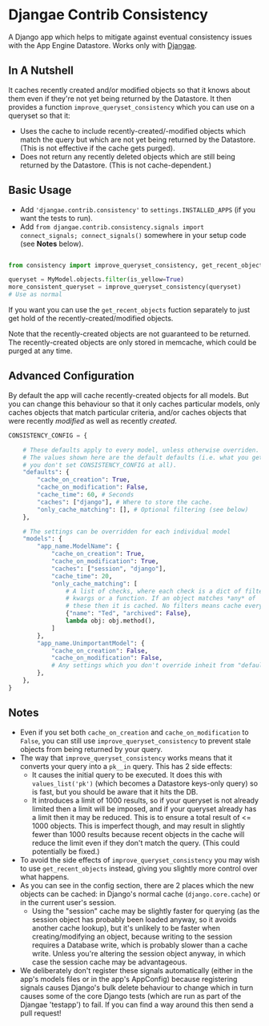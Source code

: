 # Djangae Contrib Consistency

A Django app which helps to mitigate against eventual consistency issues with the App Engine Datastore.
Works only with [Djangae](https://github.com/potatolondon/djangae).


## In A Nutshell

It caches recently created and/or modified objects so that it knows about them even if they're not
yet being returned by the Datastore.  It then provides a function `improve_queryset_consistency`
which you can use on a queryset so that it:

* Uses the cache to include recently-created/-modified objects which match the query but which are
  not yet being returned by the Datastore. (This is not effective if the cache gets purged).
* Does not return any recently deleted objects which are still being returned by the Datastore.
  (This is not cache-dependent.)


## Basic Usage

* Add `'djangae.contrib.consistency'` to `settings.INSTALLED_APPS` (if you want the tests to run).
* Add `from djangae.contrib.consistency.signals import connect_signals; connect_signals()` somewhere in your setup code (see **Notes** below).

```python

from consistency import improve_queryset_consistency, get_recent_objects

queryset = MyModel.objects.filter(is_yellow=True)
more_consistent_queryset = improve_queryset_consistency(queryset)
# Use as normal
```

If you want you can use the `get_recent_objects` fuction separately to just get hold of the recently-created/modified objects.


Note that the recently-created objects are not guaranteed to be returned.  The
recently-created objects are only stored in memcache, which could be purged at any time.


## Advanced Configuration

By default the app will cache recently-created objects for all models.  But you can change this
behaviour so that it only caches particular models, only caches objects that match particular
criteria, and/or caches objects that were recently *modified* as well as recently *created*.

```python
CONSISTENCY_CONFIG = {

    # These defaults apply to every model, unless otherwise overriden.
    # The values shown here are the default defaults (i.e. what you get if
    # you don't set CONSISTENCY_CONFIG at all).
    "defaults": {
        "cache_on_creation": True,
        "cache_on_modification": False,
        "cache_time": 60, # Seconds
        "caches": ["django"], # Where to store the cache.
        "only_cache_matching": [], # Optional filtering (see below)
    },

    # The settings can be overridden for each individual model
    "models": {
        "app_name.ModelName": {
            "cache_on_creation": True,
            "cache_on_modification": True,
            "caches": ["session", "django"],
            "cache_time": 20,
            "only_cache_matching": [
                # A list of checks, where each check is a dict of filter
                # kwargs or a function. If an object matches *any* of
                # these then it is cached. No filters means cache everything.
                {"name": "Ted", "archived": False},
                lambda obj: obj.method(),
            ]
        },
        "app_name.UnimportantModel": {
            "cache_on_creation": False,
            "cache_on_modification": False,
            # Any settings which you don't override inheit from "defaults".
        },
    },
}
```


## Notes

* Even if you set both `cache_on_creation` and `cache_on_modification` to `False`, you can still use
  `improve_queryset_consistency` to prevent stale objects from being returned by your query.
* The way that `improve_queryset_consistency` works means that it converts your query into a
  `pk__in` query.  This has 2 side effects:
    - It causes the initial query to be executed.  It does this with `values_list('pk')` (which
      becomes a Datastore keys-only query) so is fast, but you should be aware that it hits the DB.
    - It introduces a limit of 1000 results, so if your queryset is not already limited then a
      limit will be imposed, and if your queryset already has a limit then it may be reduced. This
      is to ensure a total result of <= 1000 objects.  This is imperfect though, and may result in
      slightly fewer than 1000 results because recent objects in the cache will reduce the limit
      even if they don't match the query. (This could potentially be fixed.)
* To avoid the side effects of `improve_queryset_consistency` you may wish to use
  `get_recent_objects` instead, giving you slightly more control over what happens.
* As you can see in the config section, there are 2 places which the new objects can be cached: in
  Django's normal cache (`django.core.cache`) or in the current user's session.
    - Using the "session" cache may be slightly faster for querying (as the session object has probably
      been loaded anyway, so it avoids another cache lookup), but it's unlikely to be faster when
      creating/modifying an object, because writing to the session requires a Database write, which is
      probably slower than a cache write.  Unless you're altering the session object anyway, in which
      case the session cache may be advantageous.
* We deliberately don't register these signals automatically (either in the app's models files or in
  the app's AppConfig) because registering signals causes Django's bulk delete behaviour to change
  which in turn causes some of the core Django tests (which are run as part of the Djangae
  'testapp') to fail.  If you can find a way around this then send a pull request!
